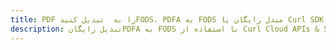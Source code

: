 ---title: PDF را به  تبدیل کنیدFODS، PDFA به FODS مبدل رایگان یا Curl SDKdescription: تبدیل رایگانPDFA به FODS با استفاده از Curl Cloud APIs & SDK همچنین اسناد PDF را در Cloud ایجاد، ویرایش و رندر کنید.---